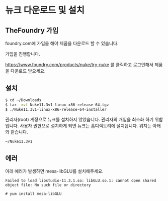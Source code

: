 # 뉴크 다운로드 및 설치

## TheFoundry 가입
foundry.com에 가입을 해야 제품을 다운로드 할 수 있습니다.

가입을 진행합니다.

https://www.foundry.com/products/nuke/try-nuke 를 클릭하고 로그인해서 제품을 다운로드 받으세요.

## 설치

```bash
$ cd ~/Downloads
$ tar -xvf Nuke11.3v1-linux-x86-release-64.tgz
$ ./Nuke11.3v1-linux-x86-release-64-installer
```

관리자(root) 계정으로 뉴크를 설치하지 않았습니다.
관리자의 개입을 최소화 하기 위함입니다.
사용자 권한으로 설치하게 되면 뉴크는 홈디렉토리에 설치됩니다. 위치는 아래와 같습니다.

```
~/Nuke11.3v1
```

## 에러
아래 에러가 발생하면 mesa-libGLU를 설치해주세요.
```
Failed to load libstudio-11.3.1.so: libGLU.so.1: cannot open shared object file: No such file or directory
```

```
# yum install mesa-libGLU
```

